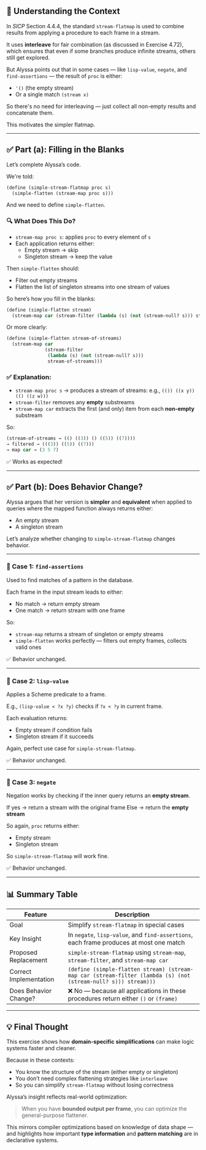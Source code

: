 ## 🧠 Understanding the Context

In *SICP* Section 4.4.4, the standard `stream-flatmap` is used to combine results from applying a procedure to each frame in a stream.

It uses **interleave** for fair combination (as discussed in Exercise 4.72), which ensures that even if some branches produce infinite streams, others still get explored.

But Alyssa points out that in some cases — like `lisp-value`, `negate`, and `find-assertions` — the result of `proc` is either:
- `'()` (the empty stream)
- Or a single match `(stream x)`

So there's no need for interleaving — just collect all non-empty results and concatenate them.

This motivates the simpler flatmap.

---

## ✅ Part (a): Filling in the Blanks

Let’s complete Alyssa’s code.

We're told:

```scheme
(define (simple-stream-flatmap proc s)
  (simple-flatten (stream-map proc s)))
```

And we need to define `simple-flatten`.

### 🔍 What Does This Do?

- `stream-map proc s`: applies `proc` to every element of `s`
- Each application returns either:
  - Empty stream → skip
  - Singleton stream → keep the value

Then `simple-flatten` should:
- Filter out empty streams
- Flatten the list of singleton streams into one stream of values

So here’s how you fill in the blanks:

```scheme
(define (simple-flatten stream)
  (stream-map car (stream-filter (lambda (s) (not (stream-null? s))) stream)))
```

Or more clearly:

```scheme
(define (simple-flatten stream-of-streams)
  (stream-map car
              (stream-filter
               (lambda (s) (not (stream-null? s)))
               stream-of-streams)))
```

### ✅ Explanation:

- `stream-map proc s` → produces a stream of streams: e.g., `(()) ((x y)) (() ((z w)))`
- `stream-filter` removes any **empty** substreams
- `stream-map car` extracts the first (and only) item from each **non-empty** substream

So:

```scheme
(stream-of-streams → (() ((3)) () ((5)) ((7))))
→ filtered → (((3)) ((5)) ((7)))
→ map car → (3 5 7)
```

✅ Works as expected!

---

## ✅ Part (b): Does Behavior Change?

Alyssa argues that her version is **simpler** and **equivalent** when applied to queries where the mapped function always returns either:
- An empty stream
- A singleton stream

Let’s analyze whether changing to `simple-stream-flatmap` changes behavior.

---

### 📌 Case 1: `find-assertions`

Used to find matches of a pattern in the database.

Each frame in the input stream leads to either:
- No match → return empty stream
- One match → return stream with one frame

So:
- `stream-map` returns a stream of singleton or empty streams
- `simple-flatten` works perfectly — filters out empty frames, collects valid ones

✅ Behavior unchanged.

---

### 📌 Case 2: `lisp-value`

Applies a Scheme predicate to a frame.

E.g., `(lisp-value < ?x ?y)` checks if `?x < ?y` in current frame.

Each evaluation returns:
- Empty stream if condition fails
- Singleton stream if it succeeds

Again, perfect use case for `simple-stream-flatmap`.

✅ Behavior unchanged.

---

### 📌 Case 3: `negate`

Negation works by checking if the inner query returns an **empty stream**.

If yes → return a stream with the original frame
Else → return the **empty stream**

So again, `proc` returns either:
- Empty stream
- Singleton stream

So `simple-stream-flatmap` will work fine.

✅ Behavior unchanged.

---

## 📊 Summary Table

| Feature | Description |
|--------|-------------|
| Goal | Simplify `stream-flatmap` in special cases |
| Key Insight | In `negate`, `lisp-value`, and `find-assertions`, each frame produces at most one match |
| Proposed Replacement | `simple-stream-flatmap` using `stream-map`, `stream-filter`, and `stream-map car` |
| Correct Implementation | ```(define (simple-flatten stream) (stream-map car (stream-filter (lambda (s) (not (stream-null? s))) stream)))``` |
| Does Behavior Change? | ❌ No — because all applications in these procedures return either `()` or `(frame)` |

---

## 💡 Final Thought

This exercise shows how **domain-specific simplifications** can make logic systems faster and cleaner.

Because in these contexts:
- You know the structure of the stream (either empty or singleton)
- You don’t need complex flattening strategies like `interleave`
- So you can simplify `stream-flatmap` without losing correctness

Alyssa’s insight reflects real-world optimization:
> When you have **bounded output per frame**, you can optimize the general-purpose flattener.

This mirrors compiler optimizations based on knowledge of data shape — and highlights how important **type information** and **pattern matching** are in declarative systems.
